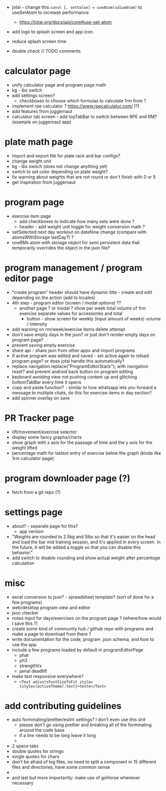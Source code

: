 - jotai - change this `const [, setValue] = useAtom(valueAtom)` to useSetAtom to increase performance
  - https://jotai.org/docs/api/core#use-set-atom

- add logo to splash screen and app icon
- reduce splash screen time
- double check // TODO comments

# calculator page
  - unify calculator page and program page math
  - kg - lbs switch
  - add settings screen?
    - checkboxes to choose which formulas to calculate 1rm from ?
  - implement rpe calculator ? https://www.rpecalculator.com/ (?)
  - add features from juggernaut
  - calculator tab screen - add topTabBar to switch between RPE and RM? (example on juggernaut app)

# plate math page
  - import and export file for plate rack and bar configs?
  - change weight unit
  - kg - lbs switch (does not change anything yet)
  - switch to set color depending on plate weight?
  - fix warning about weights that are not round or don't finish with 0 or 5
  - get inspiration from juggernaut

# program page
  - exercise item page
    - add checkboxes to indicate how many sets were done ?
    - header - add weight unit toggle for weight conversion math ?
  - setSelected next day workout on dateNow change (compare with atomsWithStorage lastDay?) ?
  - oneRMs atom with storage object for semi persistent data that temporarily overrides the object in the json file?

# program management / program editor page
  - "create program" header should have dynamic title - create and edit depending on the action (add to locales)
  - 4th step - program editor (screen / modal options) ??
    - another page ? or modal ? show per week total volume of 1rm exercise separate values for accessories and total
      - button - show screen for weekly (input amount of weeks) volume / intensity
  - add warning on rm/week/exercise items delete attempt
  - don't save empty days in the json? or just don't render empty days on program page?
  - prevent saving empty exercise
  - share api - share json from other apps and import programs
  - if active program was edited and saved - set active again to reload program page? or does jotai handle this automatically?
  - replace navigation.replace("ProgramEditorStack"); with navigation reset? and prevent android back button on program editing
  - keyboard avoiding view not pushing content up and glitching bottomTabBar every time it opens
  - copy and paste function? - similar to how whatsapp lets you forward a message to multiple chats, do this for exercise items in day section?
  - add spinner overlay on save

# PR Tracker page
  - lift/movement/exercise selector
  - display some fancy graphs/charts
  - show graph with x axis for the passage of time and the y axis for the weight lifted
  - percentage math for lastest entry of exercise below the graph (kinda like 1rm calculator page)

# program downloader page (?)
  - fetch from a git repo (?)

# settings page
  - about? - separate page for this?
    - app version
  - "Weights are rounded to 2.5kg and 5lbs so that it's easier on the head and load the bar mid training session, and it's applied in every screen. In the future, it will be added a toggle so that you can disable this behavior."
  - add switch to disable rounding and show actual weight after percentage calculation

# misc
- excel conversion to json? - spreadsheet template? (sort of done for a few programs)
- web/desktop program view and editor
- json checker
- notes input for days/exercises on the program page ? (where/how would I save this ?)
- create some kind of community hub / github repo with programs and make a page to download from there ?
- write documentation for the code, program .json schema, and how to use the app.
- include a few programs loaded by default in programEditorPage
  - phat
  - ph3
  - strengthVx
  - jamal deadlift
- make text responsive everywhere?
  - `<Text adjustsFontSizeToFit style={styles(activeTheme).text}>teste</Text>`


# add contributing guidelines
- auto formmating/prettier/eslint settings? I don't even use this shit
  - please don't go using prettier and breaking all of the formmating around the code base
  - if a line needs to be long leave it long
  -
- 2 space tabs
- double quotes for strings
- single quotes for chars
- don't be afraid of big files, no need to split a component in 15 different files and directories, have some common sense
-
- and last but more importantly: make use of goHorse whenever necessary
